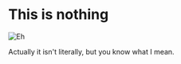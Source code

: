 # This is nothing

![Eh](https://img.shields.io/badge/I--Have--No--Idea-What's--Going--On-blue.svg)

Actually it isn't literally, but you know what I mean.
